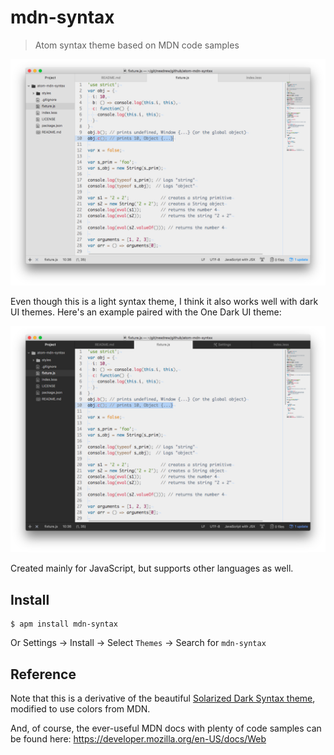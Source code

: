 # mdn-syntax

> Atom syntax theme based on MDN code samples

![with light ui theme](screenshot-light.png)

Even though this is a light syntax theme, I think it also works well with dark UI themes. Here's an example paired with the One Dark UI theme:

![with dark ui theme](screenshot-dark.png)

Created mainly for JavaScript, but supports other languages as well.

## Install

```
$ apm install mdn-syntax
```

Or Settings → Install → Select `Themes` → Search for `mdn-syntax`

## Reference

Note that this is a derivative of the beautiful [Solarized Dark Syntax theme](https://github.com/atom/solarized-dark-syntax), modified to use colors from MDN.

And, of course, the ever-useful MDN docs with plenty of code samples can be found here: https://developer.mozilla.org/en-US/docs/Web
